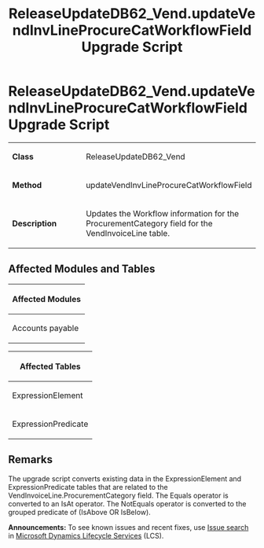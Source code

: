 ﻿---
title: ReleaseUpdateDB62_Vend.updateVendInvLineProcureCatWorkflowField Upgrade Script
TOCTitle: ReleaseUpdateDB62_Vend.updateVendInvLineProcureCatWorkflowField Upgrade Script
ms:assetid: 3d6a0175-3382-a1da-6a49-a631a129b03d
ms:mtpsurl: https://msdn.microsoft.com/en-us/library/Dn702718(v=AX.60)
ms:contentKeyID: 65236174
ms.date: 05/18/2015
mtps_version: v=AX.60
---

# ReleaseUpdateDB62\_Vend.updateVendInvLineProcureCatWorkflowField Upgrade Script 


<table>
<colgroup>
<col style="width: 50%" />
<col style="width: 50%" />
</colgroup>
<tbody>
<tr class="odd">
<td><p><strong>Class</strong></p></td>
<td><p>ReleaseUpdateDB62_Vend</p></td>
</tr>
<tr class="even">
<td><p><strong>Method</strong></p></td>
<td><p>updateVendInvLineProcureCatWorkflowField</p></td>
</tr>
<tr class="odd">
<td><p><strong>Description</strong></p></td>
<td><p>Updates the Workflow information for the ProcurementCategory field for the VendInvoiceLine table.</p></td>
</tr>
</tbody>
</table>


## Affected Modules and Tables

<table>
<colgroup>
<col style="width: 100%" />
</colgroup>
<thead>
<tr class="header">
<th><p>Affected Modules</p></th>
</tr>
</thead>
<tbody>
<tr class="odd">
<td><p>Accounts payable</p></td>
</tr>
</tbody>
</table>


<table>
<colgroup>
<col style="width: 100%" />
</colgroup>
<thead>
<tr class="header">
<th><p>Affected Tables</p></th>
</tr>
</thead>
<tbody>
<tr class="odd">
<td><p>ExpressionElement</p></td>
</tr>
<tr class="even">
<td><p>ExpressionPredicate</p></td>
</tr>
</tbody>
</table>


## Remarks

The upgrade script converts existing data in the ExpressionElement and ExpressionPredicate tables that are related to the VendInvoiceLine.ProcurementCategory field. The Equals operator is converted to an IsAt operator. The NotEquals operator is converted to the grouped predicate of (IsAbove OR IsBelow).

  
**Announcements:** To see known issues and recent fixes, use [Issue search](http://go.microsoft.com/fwlink/?linkid=389258) in [Microsoft Dynamics Lifecycle Services](http://go.microsoft.com/fwlink/?linkid=306505) (LCS).

